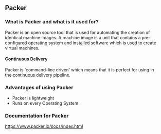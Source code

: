 ## Packer



### What is Packer and what is it used for?
Packer is an open source tool that is used for automating the creation of identical machine images. A machine image is a unit that contains a pre-configured operating system and installed software which is used to create virtual machines.


#### Continuous Delivery
Packer is 'command-line driven' which means that it is perfect for using in the continuous delivery pipeline.




### Advantages of using Packer

- Packer is lightweight
- Runs on every Operating System

### Documentation for Packer

https://www.packer.io/docs/index.html
